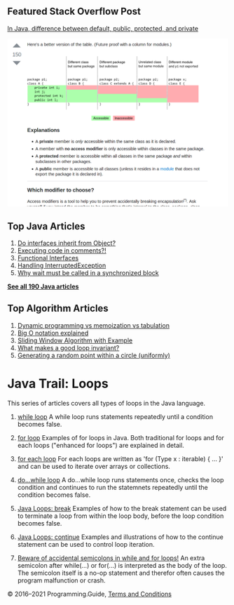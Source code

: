 <span class="underline"></span>

<span class="underline"></span>

Featured Stack Overflow Post
----------------------------

[In Java, difference between default, public, protected, and private](https://stackoverflow.com/a/33627846/276052)  
  
[<img src="../images/so-featured-33627846.png" alt="StackOverflow screenshot thumbnail" class="screenshot" />](https://stackoverflow.com/a/33627846/276052)

<span class="underline"></span>

Top Java Articles
-----------------

1.  [Do interfaces inherit from Object?](do-interfaces-inherit-from-object.html)
2.  [Executing code in comments?!](executing-code-in-comments.html)
3.  [Functional Interfaces](functional-interfaces.html)
4.  [Handling InterruptedException](handling-interrupted-exceptions.html)
5.  [Why wait must be called in a synchronized block](why-wait-must-be-in-synchronized.html)

[**See all 190 Java articles**](index.html)

Top Algorithm Articles
----------------------

1.  [Dynamic programming vs memoization vs tabulation](../dynamic-programming-vs-memoization-vs-tabulation.html)
2.  [Big O notation explained](../big-o-notation-explained.html)
3.  [Sliding Window Algorithm with Example](../sliding-window-example.html)
4.  [What makes a good loop invariant?](../what-makes-a-good-loop-invariant.html)
5.  [Generating a random point within a circle (uniformly)](../random-point-within-circle.html)

Java Trail: Loops
=================

This series of articles covers all types of loops in the Java language.

1.  [while loop](while-loop.html)
    A while loop runs statements repeatedly until a condition becomes false.

2.  [for loop](for-loop.html)
    Examples of for loops in Java. Both traditional for loops and for each loops ("enhanced for loops") are explained in detail.

3.  [for each loop](for-each-loop.html)
    For each loops are written as 'for (Type x : iterable) { ... }' and can be used to iterate over arrays or collections.

4.  [do…while loop](do-while-loop.html)
    A do…while loop runs statements once, checks the loop condition and continues to run the statemnets repeatedly until the condition becomes false.

5.  [Java Loops: break](break-loop.html)
    Examples of how to the break statement can be used to terminate a loop from within the loop body, before the loop condition becomes false.

6.  [Java Loops: continue](continue.html)
    Examples and illustrations of how to the continue statement can be used to control loop iteration.

7.  [Beware of accidental semicolons in while and for loops!](beware-of-accidental-semicolons-in-while-and-for-loops.html)
    An extra semicolon after while(...) or for(...) is interpreted as the body of the loop. The semicolon itself is a no-op statement and therefor often causes the program malfunction or crash.

© 2016–2021 Programming.Guide, [Terms and Conditions](../terms-and-conditions.html)
